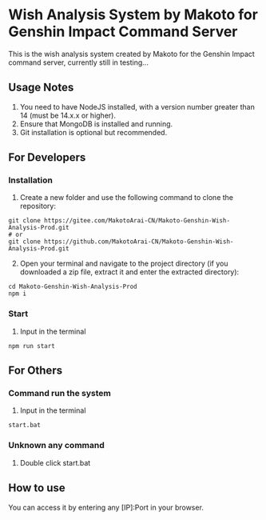 # Wish Analysis System by Makoto for Genshin Impact Command Server

This is the wish analysis system created by Makoto for the Genshin Impact command server, currently still in testing...

## Usage Notes

1. You need to have NodeJS installed, with a version number greater than 14 (must be 14.x.x or higher).
2. Ensure that MongoDB is installed and running.
3. Git installation is optional but recommended.

## For Developers

### Installation

1. Create a new folder and use the following command to clone the repository:

```shell
git clone https://gitee.com/MakotoArai-CN/Makoto-Genshin-Wish-Analysis-Prod.git
# or
git clone https://github.com/MakotoArai-CN/Makoto-Genshin-Wish-Analysis-Prod.git
```

2. Open your terminal and navigate to the project directory (if you downloaded a zip file, extract it and enter the extracted directory):

```shell
cd Makoto-Genshin-Wish-Analysis-Prod
npm i
```

### Start

1. Input in the terminal

```shell
npm run start
```

## For Others

### Command run the system

1. Input in the terminal

```shell
start.bat
```

### Unknown any command

1. Double click start.bat

## How to use

You can access it by entering any [IP]:Port in your browser.
